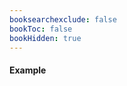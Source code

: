 ```yaml
---
booksearchexclude: false
bookToc: false
bookHidden: true
---
```

#### Example

<furo-demo-snippet>
<template>
<furo-ui5-button @-click="--hideClicked">Hide</furo-ui5-button>
<furo-ui5-button @-click="--showClicked">Show</furo-ui5-button>
<furo-ui5-button @-click="--disableClicked">Disable</furo-ui5-button>
<furo-ui5-button @-click="--enableClicked">Enable</furo-ui5-button>
<br><br><br>
<furo-ui5-button
 design="Emphasized"
 ƒ-hide="--hideClicked"
 ƒ-show="--showClicked"
 ƒ-disable="--disableClicked"
 ƒ-enable="--enableClicked"
>Button</furo-ui5-button>
</template>
</furo-demo-snippet>
